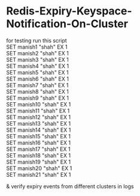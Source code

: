 # Redis-Expiry-Keyspace-Notification-On-Cluster  
for testing run this script  
SET manish1 "shah" EX 1  
SET manish2 "shah" EX 1  
SET manish3 "shah" EX 1  
SET manish4 "shah" EX 1  
SET manish5 "shah" EX 1  
SET manish6 "shah" EX 1  
SET manish7 "shah" EX 1  
SET manish8 "shah" EX 1  
SET manish9 "shah" EX 1  
SET manish10 "shah" EX 1  
SET manish11 "shah" EX 1  
SET manish12 "shah" EX 1  
SET manish13 "shah" EX 1  
SET manish14 "shah" EX 1  
SET manish15 "shah" EX 1  
SET manish16 "shah" EX 1  
SET manish17 "shah" EX 1  
SET manish18 "shah" EX 1  
SET manish19 "shah" EX 1  
SET manish20 "shah" EX 1  
SET manish21 "shah" EX 1  
  
& verify expiry events from different clusters in logs  
